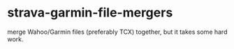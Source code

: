 # strava-garmin-file-mergers
merge Wahoo/Garmin files (preferably TCX) together, but it takes some hard work.
